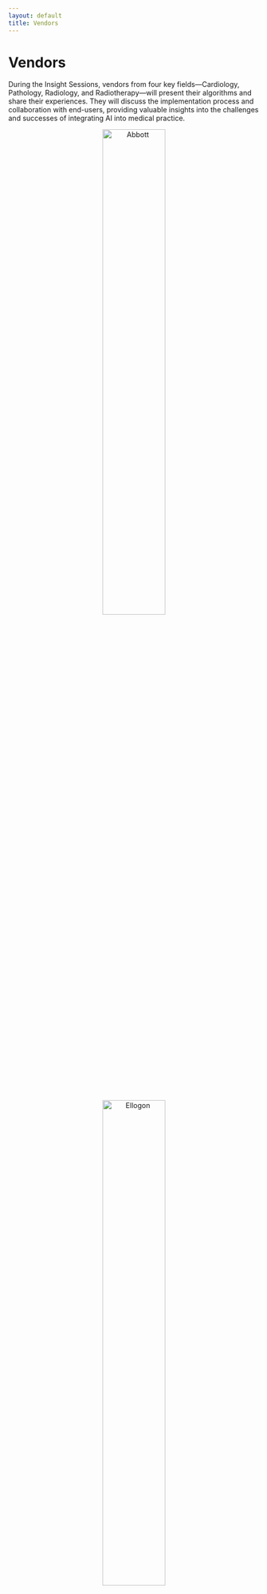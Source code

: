 ```yaml
---
layout: default
title: Vendors
---
```


# Vendors
<div class="content">
    <p> During the Insight Sessions, vendors from four key fields—Cardiology, Pathology, Radiology, and Radiotherapy—will present their algorithms and share their experiences. They will discuss the implementation process and collaboration with end-users, providing valuable insights into the challenges and successes of integrating AI into medical practice.
    </p>
</div>

<div class="content" style="text-align: center;">
    <a href="https://www.cardiovascular.abbott/int/en/home.html" target="_blank">
        <img src="{{ site.url }}/assets/img/Abbott.png" alt="Abbott" style="width: 50%; height: auto;">
    </a>
</div>


<div class="content" style="text-align: center;">
    <a href="https://ellogon.ai/" target="_blank">
        <img src="{{ site.url }}/assets/img/Ellogon.png" alt="Ellogon" style="width: 50%; height: auto;">
    </a>
</div>


<div class="content" style="text-align: center;">
    <a href="https://www.mevis.de/en/" target="_blank">
        <img src="{{ site.url }}/assets/img/MeVis.png" alt="MeVis" style="width: 50%; height: auto;">
    </a>
</div>


<div class="content" style="text-align: center;">
    <a href="https://www.raysearchlabs.com/" target="_blank">
        <img src="{{ site.url }}/assets/img/RaySearch.png" alt="MeVis" style="width: 50%; height: auto;">
    </a>
</div>
